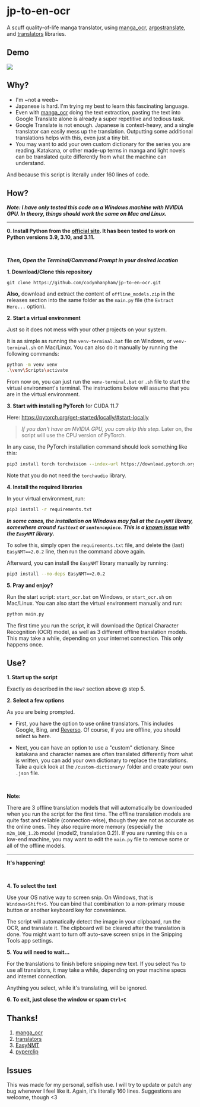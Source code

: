 # jp-to-en-ocr
A scuff quality-of-life manga translator, using [manga_ocr](https://github.com/kha-white/manga-ocr), [argostranslate](https://github.com/argosopentech/argos-translate), and [translators](https://github.com/uliontse/translators) libraries.

## Demo

![](https://github.com/codynhanpham/jp-to-en-ocr/blob/master/jp-en_manga-ocr_demo_15s.gif?raw=true)

## Why?
- I'm ~not a weeb~
- Japanese is hard. I'm trying my best to learn this fascinating language.
- Even with [manga_ocr](https://github.com/kha-white/manga-ocr) doing the text extraction, pasting the text into Google Translate alone is already a super repetitive and tedious task.
- Google Translate is not enough. Japanese is context-heavy, and a single translator can easily mess up the translation. Outputting some additional translations helps with this, even just a tiny bit.
- You may want to add your own custom dictionary for the series you are reading. Katakana, or other made-up terms in manga and light novels can be translated quite differently from what the machine can understand. 

And because this script is literally under 160 lines of code.

## How?

***Note: I have only tested this code on a Windows machine with NVIDIA GPU. In theory, things should work the same on Mac and Linux.***

---
**0. Install Python from the [official site](https://www.python.org/downloads/). It has been tested to work on Python versions 3.9, 3.10, and 3.11.**

</br>

***Then, Open the Terminal/Command Prompt in your desired location***

**1. Download/Clone this repository**
```
git clone https://github.com/codynhanpham/jp-to-en-ocr.git
```
**Also,** download and extract the content of `offline_models.zip` in the releases section into the same folder as the `main.py` file (the `Extract Here...` option).

**2. Start a virtual environment**

Just so it does not mess with your other projects on your system.

It is as simple as running the `venv-terminal.bat` file on Windows, or `venv-terminal.sh` on Mac/Linux. You can also do it manually by running the following commands:
```bash
python -m venv venv
.\venv\Scripts\activate
```

From now on, you can just run the `venv-terminal.bat` or `.sh` file to start the virtual environment's terminal. The instructions below will assume that you are in the virtual environment.

**3. Start with installing PyTorch** for CUDA 11.7

Here: https://pytorch.org/get-started/locally/#start-locally

>*If you don't have an NVIDIA GPU, you can skip this step.* Later on, the script will use the CPU version of PyTorch.

In any case, the PyTorch installation command should look something like this:
```bash
pip3 install torch torchvision --index-url https://download.pytorch.org/whl/cu117
```
Note that you do not need the `torchaudio` library.


**4. Install the required libraries**

In your virtual environment, run:
```bash
pip3 install -r requirements.txt
```

***In some cases, the installation on Windows may fail at the `EasyNMT` library, somewhere around `fasttext` or `sentencepiece`. This is a [known issue](https://github.com/UKPLab/EasyNMT/issues/3) with the `EasyNMT` library.***

To solve this, simply open the `requirements.txt` file, and delete the (last) `EasyNMT==2.0.2` line, then run the command above again.

Afterward, you can install the `EasyNMT` library manually by running:
```bash
pip3 install --no-deps EasyNMT==2.0.2
```

**5. Pray and enjoy?**

Run the start script: `start_ocr.bat` on Windows, or `start_ocr.sh` on Mac/Linux. You can also start the virtual environment manually and run:
```bash
python main.py
```
The first time you run the script, it will download the Optical Character Recognition (OCR) model, as well as 3 different offline translation models. This may take a while, depending on your internet connection. This only happens once.

## Use?

**1. Start up the script**

Exactly as described in the `How?` section above @ step 5.


**2. Select a few options**

As you are being prompted.

- First, you have the option to use online translators. This includes Google, Bing, and [Reverso](https://www.reverso.net/text-translation). Of course, if you are offline, you should select `No` here.

- Next, you can have an option to use a "custom" dictionary. Since katakana and character names are often translated differently from what is written, you can add your own dictionary to replace the translations. Take a quick look at the `/custom-dictionary/` folder and create your own `.json` file.

</br>

**Note:**

There are 3 offline translation models that will automatically be downloaded when you run the script for the first time. The offline translation models are quite fast and reliable (connection-wise), though they are not as accurate as the online ones. They also require more memory (especially the `m2m_100_1.2b` model (model2, translation 0.2)). If you are running this on a low-end machine, you may want to edit the `main.py` file to remove some or all of the offline models.


---
**It's happening!**

</br>

**4. To select the text**

Use your OS native way to screen snip. On Windows, that is `Windows+Shift+S`. You can bind that combination to a non-primary mouse button or another keyboard key for convenience.

The script will automatically detect the image in your clipboard, run the OCR, and translate it. The clipboard will be cleared after the translation is done. You might want to turn off auto-save screen snips in the Snipping Tools app settings.


**5. You will need to wait...**

For the translations to finish before snipping new text. If you select `Yes` to use all translators, it may take a while, depending on your machine specs and internet connection.

Anything you select, while it's translating, will be ignored.

**6. To exit, just close the window or spam `Ctrl+C`**

## Thanks!
1. [manga_ocr](https://github.com/kha-white/manga-ocr)
2. [translators](https://github.com/uliontse/translators)
3. [EasyNMT](https://github.com/UKPLab/EasyNMT)
4. [pyperclip](https://github.com/asweigart/pyperclip)

## Issues
This was made for my personal, selfish use. I will try to update or patch any bug whenever I feel like it. Again, it's literally 160 lines. Suggestions are welcome, though <3
